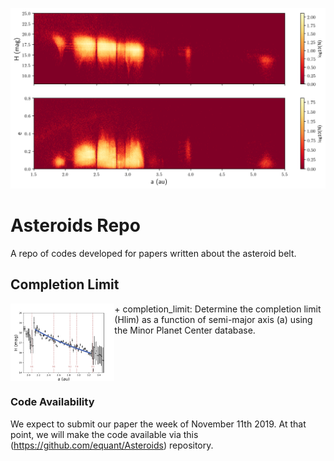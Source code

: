 
![2-panel image/heatmap of asteroid belt](https://github.com/equant/Asteroids/blob/master/docs/assets/Figure_01_H_Heatmap.png)

# Asteroids Repo

A repo of codes developed for papers written about the asteroid belt.

## Completion Limit
<img align='left' width='33%' src='https://raw.githubusercontent.com/equant/Asteroids/master/docs/assets/completion_limit-fitting-MPCORB-0.02binwidth.png'>
+ completion_limit: Determine the completion limit (Hlim) as a function of semi-major axis (a) using the Minor Planet Center database.
<br clear='all'>

### Code Availability

We expect to submit our paper the week of November 11th 2019.  At that point, we will make the code available via this (https://github.com/equant/Asteroids) repository.


